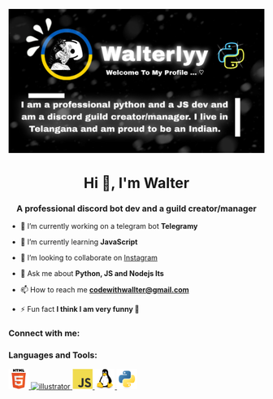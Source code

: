 ![logo](https://github.com/Walterlyy/Walterlyy/blob/main/Github_Banner.png)
<h1 align="center">Hi 👋, I'm Walter</h1>
<h3 align="center">A professional discord bot dev and a guild creator/manager</h3>

- 🔭 I’m currently working on a telegram bot **Telegramy**

- 🌱 I’m currently learning **JavaScript**

- 👯 I’m looking to collaborate on [Instagram](https://www.instagram.com/muzammil.py?igsh=OTc2c243ZDNpdnBn)

- 💬 Ask me about **Python, JS and Nodejs lts**

- 📫 How to reach me **codewithwallter@gmail.com**

- ⚡ Fun fact **I think I am very funny 🤣**

<h3 align="left">Connect with me:</h3>
<p align="left">
</p>

<h3 align="left">Languages and Tools:</h3>
<p align="left"> <a href="https://www.w3.org/html/" target="_blank" rel="noreferrer"> <img src="https://raw.githubusercontent.com/devicons/devicon/master/icons/html5/html5-original-wordmark.svg" alt="html5" width="40" height="40"/> </a> <a href="https://www.adobe.com/in/products/illustrator.html" target="_blank" rel="noreferrer"> <img src="https://www.vectorlogo.zone/logos/adobe_illustrator/adobe_illustrator-icon.svg" alt="illustrator" width="40" height="40"/> </a> <a href="https://developer.mozilla.org/en-US/docs/Web/JavaScript" target="_blank" rel="noreferrer"> <img src="https://raw.githubusercontent.com/devicons/devicon/master/icons/javascript/javascript-original.svg" alt="javascript" width="40" height="40"/> </a> <a href="https://www.linux.org/" target="_blank" rel="noreferrer"> <img src="https://raw.githubusercontent.com/devicons/devicon/master/icons/linux/linux-original.svg" alt="linux" width="40" height="40"/> </a> <a href="https://www.python.org" target="_blank" rel="noreferrer"> <img src="https://raw.githubusercontent.com/devicons/devicon/master/icons/python/python-original.svg" alt="python" width="40" height="40"/> </a> </p>
